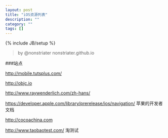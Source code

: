 ```yaml
---
layout: post
title: "iOS资源列表"
description: ""
category: ""
tags: []
---
```

{% include JB/setup %}

>by @nonstriater nonstriater.github.io



###站点

<http://mobile.tutsplus.com/>

<http://objc.io>   

<http://www.raywenderlich.com/zh-hans/>

<https://developer.apple.com/library/prerelease/ios/navigation/>  苹果的开发者文档

<http://cocoachina.com>  

<http://www.taobaotest.com/>   淘测试



